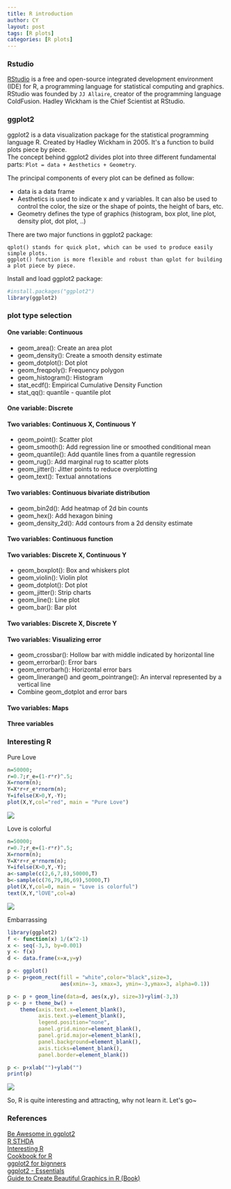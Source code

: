 ```yaml
---
title: R introduction
author: CY
layout: post
tags: [R plots]
categories: [R plots]
---
```


### Rstudio
[RStudio](https://www.rstudio.com/) is a free and open-source integrated development environment (IDE) for R, a programming language for statistical computing and graphics.    
RStudio was founded by `JJ Allaire`, creator of the programming language ColdFusion. Hadley Wickham is the Chief Scientist at RStudio.

### ggplot2
ggplot2 is a data visualization package for the statistical programming language R. Created by Hadley Wickham in 2005. It's a function to build plots piece by piece.   
The concept behind ggplot2 divides plot into three different fundamental parts:       `Plot = data + Aesthetics + Geometry`.  

The principal components of every plot can be defined as follow:   
- data is a data frame    
- Aesthetics is used to indicate x and y variables. It can also be used to control the color, the size or the shape of points, the height of bars, etc.   
- Geometry defines the type of graphics (histogram, box plot, line plot, density plot, dot plot, ..)

There are two major functions in ggplot2 package:
```
qplot() stands for quick plot, which can be used to produce easily simple plots.
ggplot() function is more flexible and robust than qplot for building a plot piece by piece.
```

Install and load ggplot2 package:  
``` r
#install.packages("ggplot2")
library(ggplot2)
```

### plot type selection

#### One variable: Continuous
- geom_area(): Create an area plot
- geom_density(): Create a smooth density estimate
- geom_dotplot(): Dot plot
- geom_freqpoly(): Frequency polygon
- geom_histogram(): Histogram
- stat_ecdf(): Empirical Cumulative Density Function
- stat_qq(): quantile - quantile plot

#### One variable: Discrete

#### Two variables: Continuous X, Continuous Y
- geom_point(): Scatter plot
- geom_smooth(): Add regression line or smoothed conditional mean
- geom_quantile(): Add quantile lines from a quantile regression
- geom_rug(): Add marginal rug to scatter plots
- geom_jitter(): Jitter points to reduce overplotting
- geom_text(): Textual annotations

#### Two variables: Continuous bivariate distribution 
- geom_bin2d(): Add heatmap of 2d bin counts
- geom_hex(): Add hexagon bining
- geom_density_2d(): Add contours from a 2d density estimate

#### Two variables: Continuous function

#### Two variables: Discrete X, Continuous Y
- geom_boxplot(): Box and whiskers plot
- geom_violin(): Violin plot
- geom_dotplot(): Dot plot
- geom_jitter(): Strip charts
- geom_line(): Line plot
- geom_bar(): Bar plot

#### Two variables: Discrete X, Discrete Y

#### Two variables: Visualizing error
- geom_crossbar(): Hollow bar with middle indicated by horizontal line
- geom_errorbar(): Error bars
- geom_errorbarh(): Horizontal error bars
- geom_linerange() and geom_pointrange(): An interval represented by a vertical line
- Combine geom_dotplot and error bars

#### Two variables: Maps

#### Three variables

### Interesting R
Pure Love  
``` r
n=50000;
r=0.7;r_e=(1-r*r)^.5;
X=rnorm(n);
Y=X*r+r_e*rnorm(n);
Y=ifelse(X>0,Y,-Y);
plot(X,Y,col="red", main = "Pure Love")
```
![](/images/introduction-unnamed-chunk-3-1.png)

Love is colorful
``` r
n=50000;
r=0.7;r_e=(1-r*r)^.5;
X=rnorm(n);
Y=X*r+r_e*rnorm(n);
Y=ifelse(X>0,Y,-Y);
a<-sample(c(2,6,7,8),50000,T)
b<-sample(c(76,79,86,69),50000,T)
plot(X,Y,col=0, main = "Love is colorful")
text(X,Y,"lOVE",col=a)
```
![](/images/introduction-unnamed-chunk-4-1.png)

Embarrassing 
``` r
library(ggplot2)
f <- function(x) 1/(x^2-1)
x <- seq(-3,3, by=0.001)
y <- f(x)
d <- data.frame(x=x,y=y)

p <- ggplot()
p <- p+geom_rect(fill = "white",color="black",size=3,
                 aes(xmin=-3, xmax=3, ymin=-3,ymax=3, alpha=0.1))

p <- p + geom_line(data=d, aes(x,y), size=3)+ylim(-3,3)
p <- p + theme_bw() +
    theme(axis.text.x=element_blank(),
          axis.text.y=element_blank(),
          legend.position="none",
          panel.grid.minor=element_blank(),
          panel.grid.major=element_blank(),
          panel.background=element_blank(),
          axis.ticks=element_blank(),
          panel.border=element_blank())

p <- p+xlab("")+ylab("")
print(p)
```
![](images/introduction-unnamed-chunk-5-1.png) 

So, R is quite interesting and attracting, why not learn it. Let's go~  

### References
[Be Awesome in ggplot2](http://www.sthda.com/english/wiki/be-awesome-in-ggplot2-a-practical-guide-to-be-highly-effective-r-software-and-data-visualization#one-variable-discrete)   
[R STHDA](http://www.sthda.com/english/wiki/r-software)  
[Interesting R](https://www.plob.org/article/1221.html)  
[Cookbook for R](http://www.cookbook-r.com/)  
[ggplot2 for bignners](https://www.plob.org/article/10475.html)  
[ggplot2 - Essentials](http://www.sthda.com/english/wiki/ggplot2-essentials)   
[Guide to Create Beautiful Graphics in R (Book)](http://www.sthda.com/english/download/3-ebooks/5-guide-to-create-beautiful-graphics-in-r-book)